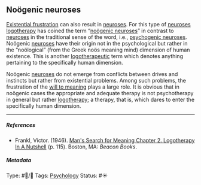 ## Noögenic neuroses

[Existential frustration](Existential%20frustration.md) can also result in [neuroses](). For this type of [neuroses]() [logotherapy]() has coined the term “[noögenic neuroses](No%C3%B6genic%20neuroses.md)” in contrast to [neuroses]() in the traditional sense of the word, i.e., [psychogenic neuroses](). Noögenic [neuroses]() have their origin not in the psychological but rather in the “noölogical” (from the Greek noös meaning mind) dimension of human existence. This is another [logotherapeutic]() term which denotes anything pertaining to the specifically human dimension.

Noögenic [neuroses]() do not emerge from conflicts between drives and instincts but rather from existential problems. Among such problems, the frustration of the [will to meaning](Will%20to%20meaning.md) plays a large role. It is obvious that in noögenic cases the appropriate and adequate therapy is not psychotherapy in general but rather [logotherapy](); a therapy, that is, which dares to enter the specifically human dimension.

---

##### References

* Frankl, Victor. (1946). [Man's Search for Meaning Chapter 2. Logotherapy In A Nutshell](Man's%20Search%20for%20Meaning%20Chapter%202.%20Logotherapy%20In%20A%20Nutshell.md) (p. 115). Boston, MA: *Beacon Books*. 

##### Metadata

Type: #🔵/🔵 
Tags: [Psychology](Psychology.md)
Status: #☀️ 

